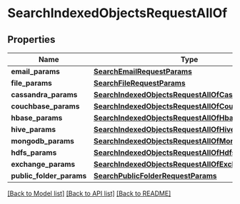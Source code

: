 # SearchIndexedObjectsRequestAllOf


## Properties
Name | Type | Description | Notes
------------ | ------------- | ------------- | -------------
**email_params** | [**SearchEmailRequestParams**](SearchEmailRequestParams.md) |  | [optional] 
**file_params** | [**SearchFileRequestParams**](SearchFileRequestParams.md) |  | [optional] 
**cassandra_params** | [**SearchIndexedObjectsRequestAllOfCassandraParams**](SearchIndexedObjectsRequestAllOfCassandraParams.md) |  | [optional] 
**couchbase_params** | [**SearchIndexedObjectsRequestAllOfCouchbaseParams**](SearchIndexedObjectsRequestAllOfCouchbaseParams.md) |  | [optional] 
**hbase_params** | [**SearchIndexedObjectsRequestAllOfHbaseParams**](SearchIndexedObjectsRequestAllOfHbaseParams.md) |  | [optional] 
**hive_params** | [**SearchIndexedObjectsRequestAllOfHiveParams**](SearchIndexedObjectsRequestAllOfHiveParams.md) |  | [optional] 
**mongodb_params** | [**SearchIndexedObjectsRequestAllOfMongodbParams**](SearchIndexedObjectsRequestAllOfMongodbParams.md) |  | [optional] 
**hdfs_params** | [**SearchIndexedObjectsRequestAllOfHdfsParams**](SearchIndexedObjectsRequestAllOfHdfsParams.md) |  | [optional] 
**exchange_params** | [**SearchIndexedObjectsRequestAllOfExchangeParams**](SearchIndexedObjectsRequestAllOfExchangeParams.md) |  | [optional] 
**public_folder_params** | [**SearchPublicFolderRequestParams**](SearchPublicFolderRequestParams.md) |  | [optional] 

[[Back to Model list]](../README.md#documentation-for-models) [[Back to API list]](../README.md#documentation-for-api-endpoints) [[Back to README]](../README.md)


